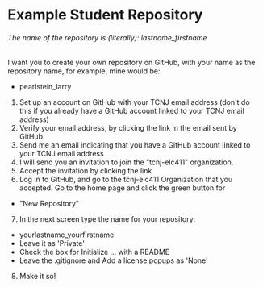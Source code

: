 # Example Student Repository
###### The name of the repository is (literally): lastname_firstname
I want you to create your own repository on GitHub, with your name as
the repository name, for example, mine would be:
  - pearlstein_larry

1. Set up an account on GitHub with your TCNJ email address
(don't do this if you already have a GitHub account
linked to your TCNJ email address)
2. Verify your email address, by clicking the link in the email sent by GitHub
3. Send me an email indicating that you have a GitHub account linked to your TCNJ email address
4. I will send you an invitation to join the "tcnj-elc411" organization.
5. Accept the invitation by clicking the link
6. Log in to GitHub, and go to the tcnj-elc411 Organization that you accepted.
Go to the home page and click the green button for
  * "New Repository"
7. In the next screen type the name for your repository:
  * yourlastname_yourfirstname
  * Leave it as 'Private'
  * Check the box for Initialize ... with a README
  * Leave the .gitignore and Add a license popups as 'None'
8. Make it so!
